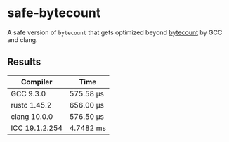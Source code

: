 # safe-bytecount

A safe version of `bytecount` that gets optimized beyond
[bytecount](https://docs.rs/bytecount) by GCC and clang.

## Results

| Compiler | Time |
| -------- | ---- | 
| GCC 9.3.0 | 575.58 μs |
| rustc 1.45.2 | 656.00 μs |
| clang 10.0.0 | 576.50 μs |
| ICC 19.1.2.254 | 4.7482 ms |
